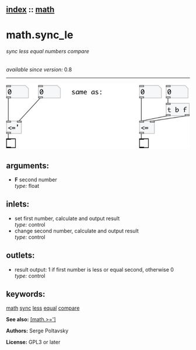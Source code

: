 [index](index.html) :: [math](category_math.html)
---

# math.sync_le

###### sync less equal numbers compare

*available since version:* 0.8

---




[![example](../examples/img/math.sync_le.jpg)](../examples/pd/math.sync_le.pd)



## arguments:

* **F**
second number<br>
_type:_ float<br>







## inlets:

* set first number, calculate and output result<br>
_type:_ control
* change second number, calculate and output result<br>
_type:_ control



## outlets:

* result output: 1 if first number is less or equal second, otherwise 0<br>
_type:_ control



## keywords:

[math](keywords/math.html)
[sync](keywords/sync.html)
[less](keywords/less.html)
[equal](keywords/equal.html)
[compare](keywords/compare.html)



**See also:**
[\[math.&gt;=&#39;\]](math.%3E%3D%27.html)




**Authors:** Serge Poltavsky




**License:** GPL3 or later





